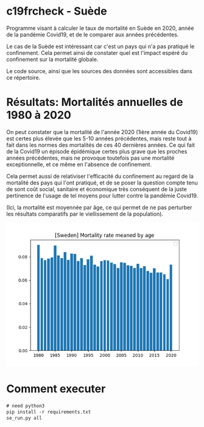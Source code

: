 # c19frcheck - Suède

Programme visant à calculer le taux de mortalité en Suède en 2020, année de la pandémie Covid19, et de le comparer aux années précédentes.

Le cas de la Suède est intéressant car c'est un pays qui n'a pas pratiqué le confinement. Cela permet ainsi de constater quel est l'impact espéré du confinement sur la mortalité globale.

Le code source, ainsi que les sources des données sont accessibles dans ce répertoire.

# Résultats: Mortalités annuelles de 1980 à 2020

On peut constater que la mortalité de l'année 2020 (1ière année du Covid19) est certes plus élevée que les 5-10 années précédentes, mais reste tout à fait dans les normes des mortalités de ces 40 dernières années. Ce qui fait de la Covid19 un épisode épidémique certes plus grave que les proches années précédentes, mais ne provoque toutefois pas une mortalité exceptionnelle, et ce même en l'absence de confinement.

Cela permet aussi de relativiser l'efficacité du confinement au regard de la mortalité des pays qui l'ont pratiqué, et de se poser la question compte tenu de sont coût social, sanitaire et économique très conséquent de la juste pertinence de l'usage de tel moyens pour lutter contre la pandémie Covid19.

(Ici, la mortalité est moyennée par âge, ce qui permet de ne pas perturber les résultats comparatifs par le viellissement de la population).

![[Suède] Taux de mortalité moyennée par âge](results/se_mortality_rate_meaned_by_age.png)

# Comment executer

```
# need python3
pip install -r requirements.txt
se_run.py all
```